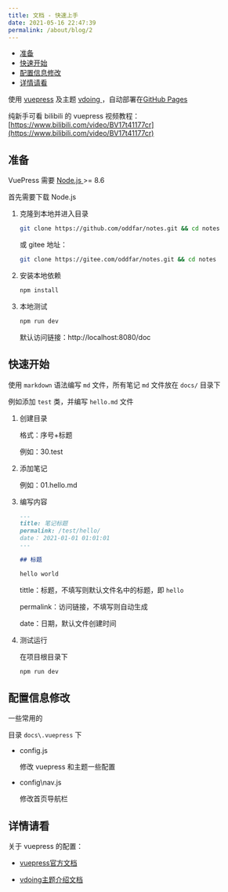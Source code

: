 ```yaml
---
title: 文档 - 快速上手
date: 2021-05-16 22:47:39
permalink: /about/blog/2
---
```




<!-- START doctoc generated TOC please keep comment here to allow auto update -->
<!-- DON'T EDIT THIS SECTION, INSTEAD RE-RUN doctoc TO UPDATE -->


- [准备](#%E5%87%86%E5%A4%87)
- [快速开始](#%E5%BF%AB%E9%80%9F%E5%BC%80%E5%A7%8B)
- [配置信息修改](#%E9%85%8D%E7%BD%AE%E4%BF%A1%E6%81%AF%E4%BF%AE%E6%94%B9)
- [详情请看](#%E8%AF%A6%E6%83%85%E8%AF%B7%E7%9C%8B)

<!-- END doctoc generated TOC please keep comment here to allow auto update -->



使用 [vuepress](https://vuepress.vuejs.org/zh) 及主题 [vdoing ](https://github.com/xugaoyi/vuepress-theme-vdoing) ，自动部署在[GitHub Pages](https://pages.github.com/)

纯新手可看 bilibili 的 vuepress 视频教程：[https://www.bilibili.com/video/BV17t41177cr](https://www.bilibili.com/video/BV17t41177cr)

## 准备

VuePress 需要 [Node.js ](https://nodejs.org/en/)>= 8.6

首先需要下载 Node.js

1. 克隆到本地并进入目录

   ```sh
   git clone https://github.com/oddfar/notes.git && cd notes
   ```

   或 gitee 地址：

   ```sh
   git clone https://gitee.com/oddfar/notes.git && cd notes
   ```

   

2. 安装本地依赖

   ```sh
   npm install
   ```

3. 本地测试

   ```sh
   npm run dev
   ```

   默认访问链接：http://localhost:8080/doc

## 快速开始

使用 `markdown` 语法编写 `md` 文件，所有笔记 `md` 文件放在 `docs/` 目录下

例如添加 `test` 类，并编写 `hello.md` 文件

1. 创建目录

   格式：序号+标题

   例如：30.test

2. 添加笔记

   例如：01.hello.md

3. 编写内容

   ```markdown
   ---
   title: 笔记标题
   permalink: /test/hello/
   date： 2021-01-01 01:01:01
   ---
   
   ## 标题
   
   hello world
   ```

   tittle：标题，不填写则默认文件名中的标题，即 `hello`

   permalink：访问链接，不填写则自动生成

   date：日期，默认文件创建时间

4. 测试运行

   在项目根目录下

   ```sh
   npm run dev
   ```



## 配置信息修改

一些常用的

目录 `docs\.vuepress` 下

- config.js

  修改 vuepress 和主题一些配置

- config\nav.js

  修改首页导航栏

  

## 详情请看

关于 vuepress 的配置：

- [vuepress官方文档](https://vuepress.vuejs.org/zh) 

+ [vdoing主题介绍文档](https://doc.xugaoyi.com/)

